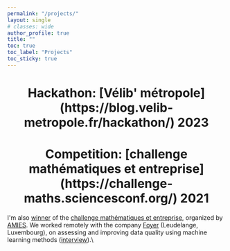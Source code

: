 ```yaml
---
permalink: "/projects/"
layout: single
# classes: wide
author_profile: true
title: ""
toc: true
toc_label: "Projects"
toc_sticky: true
---
```


<center> <h1>Hackathon: [Vélib' métropole](https://blog.velib-metropole.fr/hackathon/) 2023 </h1> </center>


<center> <h1>Competition: [challenge mathématiques et entreprise](https://challenge-maths.sciencesconf.org/) 2021 </h1> </center>

I'm also [winner](https://briques2math.home.blog/2021/10/26/diala-mariem-et-mehdi-evaluation-automatique-de-la-qualite-de-donnees/) of the [challenge mathématiques et entreprise](https://challenge-maths.sciencesconf.org/), organized by [AMIES](https://www.agence-maths-entreprises.fr/public/pages/index.html).
We worked remotely with the company [Foyer](https://www.foyer.lu/en/homepage) (Leudelange, Luxembourg), on assessing and improving data quality using machine learning methods ([interview](https://youtu.be/3IV06PqZ85s?t=403)).\